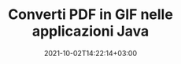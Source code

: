 ---
############################# Static ############################
layout: "autogen-gist"
date: 2021-10-02T14:22:14+03:00
draft: false
path: "it/total/java/conversion/pdf-to-gif/"
other_out_formats: "DOC DOCX DOCM DOT DOTX DOTM TXT RTF HTML HTM MHTML MHT XLS XLSX XLSM XLSB XLT XLTX XLTM XLAM CSV TSV DIF SXC FODS PPT PPTX PPTM PPS PPSX PPSM POT POTX POTM ODT OTT OTP ODP ODS EMZ WMZ SVG SVGZ XPS TEX DCM WMF EMF BMP PNG GIF JPEG TIFF ICO WEBP JP2 TGA PSB PSD EPUB MD DICOM FODP JPG"
ad_headline: "Converti PDF in GIF | Java"
ad_description: "La più accurata soluzione di conversione di documenti da PDF a GIF per applicazioni Java."

############################# Head ############################
head_title: "Converti PDF in GIF in Java - API di conversione PDF"
head_description: "Converti PDF in GIF nelle applicazioni Java. API di conversione da PDF a GIF veloce e precisa per Java per convertire PDF in documenti, immagini e oltre 100 altri formati di file."

############################# Header ############################
title: "Converti PDF in GIF nelle applicazioni Java"
description: "Converti file PDF in GIF in applicazioni Java utilizzando funzionalità flessibili di conversione dei documenti per manipolare l'aspetto del formato del documento convertito. Converti facilmente l'intero documento in una volta o scegli pagine specifiche del file PDF in base ai numeri di pagina o agli intervalli di pagine selettivi e converti in un'ampia gamma di formati di documenti supportati come documenti di elaborazione testi, fogli di calcolo Excel, presentazioni PowerPoint, Photoshop, eBook, web e immagini."

############################# SubMenu ############################
submenu:
    enable: false

############################# Content ############################
content:
    enable: true
    block:
    - title_left: "Come convertire PDF in GIF in Java"
      content_left: |
          Esegui la conversione di file PDF in file GIF in Java utilizzando tre semplici passaggi. Utilizzando l'esempio di codice seguente: visualizza il documento convertito così com'è o esegui il rendering ulteriormente per visualizzarlo come file HTML senza installare alcun software esterno.

          -   Crea una nuova istanza della classe **Converter** e carica il file PDF
          -   Imposta **ConvertOptions** per il tipo di file GIF
          -   Chiama il metodo **Convert** dell'istanza di classe **Converter** per la conversione in GIF
          -   Imposta le opzioni per il visualizzatore HTML
          -   Crea un oggetto **Viewer** per visualizzare GIF convertito come HTML
          
      title_right: "Download e istruzioni di installazione"
      content_right: |
          Sono necessari gli spazi dei nomi `GroupDocs.Conversion` e `GroupDocs.Viewer` per convertire tra oltre 100 documenti e formati di file immagine come PDF, Microsoft Word, Excel, PowerPoint, Project, Visio, Outlook, HTML e diagrammi. Esplora altre [API Java per documenti Office](https://products.conholdate.com/total/java/) offerte da Conholdate.Total.
          
          Ottieni i rispettivi file assembly da [Scarica](https://downloads.conholdate.com/total/java) o recupera l'intero pacchetto da [Maven](https://repository.conholdate.com/webapp/#/artifacts/browse/tree/General/repo) per aggiungere `Conholdate.Total` direttamente nel tuo spazio di lavoro.
          
      gisthash: "1b2b5b5a97415ef538ac358347f27174"
      gistfile: "pdf-to-word-conversion-in-java-and-html-viewer.java"

    - title_left: "Converti PDF in documenti Word in Java"
      content_left: |
          Diventa più facile convertire da PDF a un documento Word in applicazioni basate su Java con le API Conholdate.Total. Il file PDF si trasforma perfettamente in un file Word (DOCX) e supporta un set aggiuntivo di funzionalità di formattazione del documento per personalizzare il layout del file di output in base alle proprie esigenze. Puoi facilmente modificare il contenuto come testo, tabelle, immagini ed elenchi dal documento Word convertito.

          -   Crea una nuova istanza della classe **Converter** e carica **PDF** come file di input
          -   Istanzia **WordProcessingConvertOptions** come opzione di conversione
          -   Chiama il metodo **Convert** dell'istanza di classe **Converter** per la conversione in **DOCX**
          
      title_right: "Estrazione delle informazioni del documento di origine"
      content_right: |
          La funzione di estrazione delle informazioni sui documenti non solo consente di ottenere le informazioni di base sul file del documento di origine, ma supporta anche l'estrazione di alcune preziose informazioni specifiche sul formato di file come le date di inizio e fine del progetto di un file Microsoft Project, eventuali restrizioni di stampa su un documento PDF, elenco di cartelle racchiuse in un file di dati di Outlook ecc.

          Converti i formati di file di documenti più diffusi su diversi sistemi operativi come Windows, Linux o macOS mentre utilizzi ambienti di sviluppo come NetBeans, IntelliJ IDEA ed Eclipse.
          
      gisthash: "1b2b5b5a97415ef538ac358347f27174"
      gistfile: "pdf-to-word-conversion.java"

    - title_left: "Converti PDF in Excel in Java"
      content_left: |
          Trasforma PDF in fogli di calcolo Excel utilizzando poche righe di codice Java. Il contenuto di un file PDF viene convertito in righe e colonne di un foglio di lavoro Excel che può essere modificato facilmente in base alle tue esigenze. Un file PDF può essere convertito in questi formati di fogli di calcolo (XLS, XLSX, XLSM, XLSB, XLTX, XLT), OpenDocument (ODS, OTS) e Apple iWork Numbers.

          -   Crea una nuova istanza della classe **Converter** e carica **PDF** come file di input
          -   Istanzia **SpreadsheetConvertOptions** come opzione di conversione
          -   Chiama il metodo **Convert** dell'istanza di classe **Converter** per la conversione in **XLSX**
        
      title_right: "Memorizzazione nella cache dei risultati del documento convertito"
      content_right: |
          In alcuni casi, la dimensione del documento convertito è maggiore e la conversione richiede tempo. La libreria di conversione dei documenti offre la funzione di memorizzazione nella cache per gestire in modo efficiente tali situazioni e accelerare il processo di conversione ripetitivo. Abilita l'interfaccia ICache per lavorare con l'implementazione della cache personalizzata utilizzando il punto di estensione e controlla la conversione della cache, come preferisci.

          Il risultato della conversione viene salvato nell'unità locale per impostazione predefinita ma qualsiasi tipo di archiviazione cache può essere supportata implementando le interfacce appropriate come Amazon S3, Dropbox, Google Drive, Windows Azure, Reddis o qualsiasi altro.
          
      gisthash: "1b2b5b5a97415ef538ac358347f27174"
      gistfile: "pdf-to-excel-conversion.java"

    - title_left: "Converti PDF in PowerPoint in Java"
      content_left: |
          La conversione di diapositive da PDF a PowerPoint (PPT, PPTX) è più veloce con Conholdate.Total per le API Java. Una volta convertito, puoi facilmente modificare le presentazioni e le diapositive di PowerPoint in Microsoft PowerPoint.

          -   Crea una nuova istanza della classe **Converter** e carica **PDF** come file di input
          -   Istanzia **PresentationConvertOptions** come opzione di conversione
          -   Chiama il metodo **Convert** dell'istanza di classe **Converter** per la conversione in **PPTX**
          
      title_right: "Carica e converti documenti ubicati in remoto"
      content_right: |
          Utilizzando Conholdate.Total per Java, gli sviluppatori possono caricare e convertire documenti da varie posizioni remote e risorse di archiviazione di documenti cloud come Amazon S3, Microsoft Azure Blob, FTP, disco locale, stream o un semplice URL. Devi solo specificare il metodo per ottenere un flusso di documenti posizionato in remoto e quindi passarlo alla classe Converter come costruttore.
          
          La [libreria di conversione PDF Java](https://products.groupdocs.com/conversion/java/) supporta anche il caricamento e la conversione di documenti protetti con una password all'interno delle applicazioni basate su Java.
          
      gisthash: "1b2b5b5a97415ef538ac358347f27174"
      gistfile: "pdf-to-powerpoint-conversion.java"

    - title_left: "Converti PDF in immagini in Java"
      content_left: |
          Converti PDF in formati immagine come JPG, PNG, GIF, BMP, TIFF e molti altri con una qualità e una risoluzione dell'immagine precise. Trasforma l'intero file PDF o scegli tra alcune pagine selezionate da convertire in immagini.

          -   Crea una nuova istanza della classe **Converter** e carica **PDF** come file di input
          -   Dichiara il delegato **SavePageStream** per salvare la pagina del documento convertito nello stream
          -   Specifica **JPG** come formato di output desiderato passandogli l'oggetto **ImageConvertOptions**
          -   Chiama il metodo **Convert** dell'istanza di classe **Converter** per la conversione in **JPG**
          
      title_right: "Aggiungi filigrane di testo o immagini ai documenti"
      content_right: |
          Converti accuratamente i documenti esattamente come il file originale e applica filigrane di testo o immagini alle pagine del documento convertito. Timbra le filigrane in modo intelligente utilizzando una serie di opzioni di filigrana per gestire font, colore, larghezza, altezza, angolo di rotazione, trasparenza e posizionare la filigrana sullo sfondo delle pagine del documento.
          
          Il rilevamento automatico del formato del documento di origine è un'altra caratteristica utile per recuperare l'estensione del file stesso in alcuni casi in cui il file di origine è presentato sotto forma di flusso di byte. Gli sviluppatori possono anche ottenere un elenco completo di tutti i formati di conversione supportati durante la conversione di un documento in un altro formato di file chiamando il metodo **GetPossibleConversions** dell'oggetto Converter.
          
      gisthash: "1b2b5b5a97415ef538ac358347f27174"
      gistfile: "pdf-to-image-conversion.java"

############################# About Formats ############################
about_formats:
    enable: false
############################# More Formats ############################
more_formats:
    enable: true
    auto: false
    other_out_formats: DOC DOCX DOCM DOT DOTX DOTM TXT RTF HTML HTM MHTML MHT XLS XLSX XLSM XLSB XLT XLTX XLTM XLAM CSV TSV DIF SXC FODS PPT PPTX PPTM PPS PPSX PPSM POT POTX POTM ODT OTT OTP ODP ODS EMZ WMZ SVG SVGZ XPS TEX DCM WMF EMF BMP PNG GIF JPEG TIFF ICO WEBP JP2 TGA PSB PSD EPUB MD DICOM FODP JPG
############################# Back to top ###############################
back_to_top:
  enable: true
---